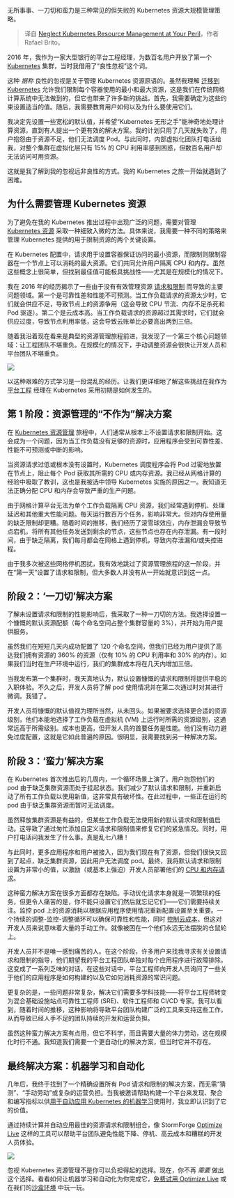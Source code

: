 
<!--
title: 忽视Kubernetes资源管理会让你身陷险境
cover: https://cdn.thenewstack.io/media/2024/06/f610ce37-neglect-kubernetes-resource-management-peril.jpeg
-->

无所事事、一刀切和蛮力是三种常见的但失败的 Kubernetes 资源大规模管理策略。

> 译自 [Neglect Kubernetes Resource Management at Your Peril](https://thenewstack.io/neglect-kubernetes-resource-management-at-your-peril/)，作者 Rafael Brito。

2016 年，我作为一家大型银行的平台工程经理，为数百名用户开放了第一个 [Kubernetes](https://thenewstack.io/kubernetes/) 集群，当时我借用了“良性忽视”这个词。

这种 *据称* 良性的忽视是关于管理 Kubernetes 资源原语的。虽然我理解 [迁移到 Kubernetes](https://roadmap.sh/kubernetes) 允许我们限制每个容器使用的最小和最大资源，这是我们在传统网格计算系统中无法做到的，但它也带来了许多新的挑战。首先，我需要确定为这些约束设置适当的值。随后，我需要教育用户如何以及为什么要使用它们。

我决定先设置一些宽松的默认值，并希望“Kubernetes 无形之手”能神奇地处理计算资源，直到有人提出一个更有效的解决方案。我的计划只用了几天就失败了，用户抱怨由于资源不足，他们无法调度 Pod。与此同时，内部虚拟化团队打电话给我，对整个集群在虚拟化层只有 15% 的 CPU 利用率感到困惑，但数百名用户却无法访问可用资源。

这就是我了解到我的忽视远非良性的方式。我的 Kubernetes 之旅一开始就遇到了困难。

## 为什么需要管理 Kubernetes 资源

为了避免在我的 Kubernetes 推出过程中出现广泛的问题，需要对管理 [Kubernetes 资源](https://thenewstack.io/understanding-kubernetes-resource-types/) 采取一种细致入微的方法。具体来说，我需要一种不同的策略来管理 Kubernetes 提供的用于限制资源的两个关键设置。

在 Kubernetes 配置中，请求用于设置容器保证访问的最小资源，而限制则限制容器在一个节点上可以消耗的最大资源。它们共同允许用户隔离 CPU 和内存。虽然这些概念上很简单，但找到最佳值可能极具挑战性——尤其是在规模化的情况下。

我在 2016 年的经历揭示了一些由于没有有效管理资源 [请求和限制](https://thenewstack.io/kubernetes-requests-and-limits-demystified/) 而导致的主要问题领域。第一个是可靠性差和性能不可预测。当工作负载请求的资源太少时，它们就会供应不足，导致节点上的资源争用（这会导致 CPU 节流、内存不足杀死和 Pod 驱逐）。第二个是云成本高。当工作负载请求的资源超过其需求时，它们就会供应过度，导致节点利用率低，这会导致云账单比必要高出两到三倍。

随着我沿着现在看来是典型的资源管理旅程前进，我发现了一个第三个核心问题领域：让工程团队不堪重负。在规模化的情况下，手动调整资源会很快让开发人员和平台团队不堪重负。

![](https://cdn.thenewstack.io/media/2024/06/90edeb23-resourcejourney-1024x598.png)

以这种艰难的方式学习是一段混乱的经历。让我们更详细地了解这些挑战在我作为 [平台工程](https://thenewstack.io/platform-engineering/) 经理在 Kubernetes 采用初期是如何发生的。

## 第 1 阶段：资源管理的“不作为”解决方案

在 [Kubernetes 资源管理](https://thenewstack.io/optimizing-resource-management-using-machine-learning-to-scale-kubernetes/) 旅程中，人们通常从根本上不设置请求和限制开始。这会成为一个问题，因为当工作负载没有足够的资源时，应用程序会受到可靠性差、性能不可预测或中断的影响。

当资源请求过低或根本没有设置时，Kubernetes 调度程序会将 Pod 过密地放置在节点上，阻止每个 Pod 获取其所需的 CPU 或内存资源。我已经从网格计算的经验中吸取了教训，这也是我被选中领导 Kubernetes 实施的原因之一。我知道无法正确分配 CPU 和内存会导致严重的生产问题。

由于网格计算平台无法为单个工作负载隔离 CPU 资源，我们经常遇到停机、处理延迟和其他重大性能问题。每天运行数百万个任务，影响非常大。但对内存使用量的缺乏限制却更糟。随着时间的推移，我们经历了滚雪球效应，内存泄漏会导致节点宕机，将所有其他任务发送到剩余的节点，这些节点也存在内存泄漏。有一段时间，由于缺乏隔离，我们每月都会在网格上遇到停机，导致内存泄漏和/或失控进程。

由于我多次被这些网格停机困扰，我有效地跳过了资源管理旅程的这一阶段，并在“第一天”设置了请求和限制，但大多数人并没有从一开始就意识到这一点。

## 阶段 2：‘一刀切’解决方案

了解未设置请求和限制的性能影响后，我采取了一种一刀切的方法。我选择设置一个慷慨的默认资源配额（每个命名空间占整个集群容量的 3%），并开始为用户提供服务。

虽然我们在短短几天内成功配置了 120 个命名空间，但我们已经为用户提供了高达我们拥有资源的 360% 的资源（仅有 10% 的 CPU 利用率和 30% 的内存）。如果我们当时在生产环境中运行，我们的集群成本将在几天内增加三倍。

当我发布第一个集群时，我天真地认为，默认设置慷慨的请求和限制将提供平稳的入职体验。不久之后，开发人员将了解 pod 使用情况并在第二次通过时对其进行微调。我错了。

开发人员将慷慨的默认值视为理所当然，从未回头。如果被要求选择更合适的资源级别，他们本能地选择了工作负载在虚拟机 (VM) 上运行时所需的资源级别，这通常远高于所需级别。成本也更高，但开发人员的首要任务是性能。他们没有动力避免过度配置，这就是它如此普遍的原因。很明显，我需要找到另一种解决方案。

## 阶段 3：‘蛮力’解决方案

在 Kubernetes 首次推出后的几周内，一个循环场景上演了。用户抱怨他们的 pod 由于缺乏集群资源而处于挂起状态。我们减少了默认请求和限制，并重新启动了所有工作负载以使用新值，这非常具有破坏性。在此过程中，一些正在运行的 pod 由于缺乏集群资源而暂时无法调度。

虽然释放集群资源是有益的，但某些工作负载无法使用新的默认请求和限制值启动。这导致了通过匆忙添加自定义请求和限制值来修复它们的紧急情况。同时，用户打电话问我发生了什么事。真是乱七八糟！

与此同时，更多应用程序和用户被接入，因为我们现在有了资源，但我们很快又回到了起点，缺乏集群资源，因此用户无法调度 pod。最终，我将默认请求和限制设置为非常小的值，以激励（或基本上强迫）开发人员部署他们的 [CPU 和内存请求](https://thenewstack.io/stop-setting-cpu-and-memory-requests-in-kubernetes/)。

这种蛮力解决方案在很多方面都存在缺陷。手动优化请求本身就是一项繁琐的任务，但更令人痛苦的是，你不能只设置它们然后就忘记它们——它们需要持续关注。监控 pod 上的资源消耗以根据应用程序使用情况重新配置设置至关重要。一个持续的调整-监控-调整循环可以确保可靠性和性能，同时 [控制云成本](https://thenewstack.io/how-platform-engineering-can-help-keep-cloud-costs-in-check/)，但这对开发人员来说意味着大量的手动工作。就像被困在一个他们永远无法摆脱的仓鼠轮上。

开发人员并不是唯一感到痛苦的人。在这个阶段，许多用户来找我寻求有关设置请求和限制的指导，他们期望我的平台工程团队单独对每个应用程序进行故障排除。这变成了一系列乏味的对话，在这些对话中，平台工程师向开发人员询问了一些关于他们的应用程序是如何构建的以及它如何消耗资源的常识问题。

更复杂的是，一些问题非常复杂，解决它们需要多学科技能——将平台工程师转变为混合基础设施站点可靠性工程师 (SRE)、软件工程师和 CI/CD 专家。我可以看到，随着时间的推移，这种影响将导致平台团队构建广泛的工具来支持这些工作，从而导致已经人手不足的团队持续的开发和运营负担。

虽然这种蛮力解决方案有点用，但它不科学，而且需要大量的体力劳动，这在规模化时行不通。我知道我们需要一个更自动化的解决方案，但当时它并不存在。

## 最终解决方案：机器学习和自动化

几年后，我终于找到了一个精确设置所有 Pod 请求和限制的解决方案，而无需“猜测”、“手动劳动”或复杂的运营负担。当我被邀请帮助构建一个平台来发现、聚合和编写指标以供[用于自动应用 Kubernetes 的机器学习](https://thenewstack.io/using-machine-learning-to-automate-kubernetes-optimization/)使用时，我立即认识到了它的价值。

通过持续计算并自动应用最佳的资源请求和限制组合，像 StormForge [Optimize Live](https://www.stormforge.io/optimize-live/?utm_source=The%20New%20Stack&utm_medium=article&utm_campaign=Rafa-manifesto) 这样的工具可以帮助平台团队避免性能下降、停机、高云成本和糟糕的开发人员体验。

![](https://cdn.thenewstack.io/media/2024/06/1c9b93ec-full-overview-top-clusters-1024x599.png)

忽视 Kubernetes 资源管理不是你可以负担得起的选择。现在，你不再 *需要* 做出这个选择。看看如何让机器学习和自动化为你完成它，[免费试用 Optimize Live](http://app.stormforge.io/signup?utm_source=The%20New%20Stack&utm_medium=article&utm_campaign=Rafa-manifesto) 或在我们的[沙盒环境](https://www.stormforge.io/sandbox/?utm_source=The%20New%20Stack&utm_medium=article&utm_campaign=Rafa-manifesto) 中玩一玩。
